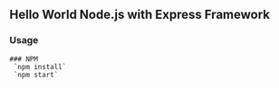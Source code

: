 ## Hello World Node.js with Express Framework
### Usage

~~~
### NPM
 `npm install`
 `npm start`
~~~
